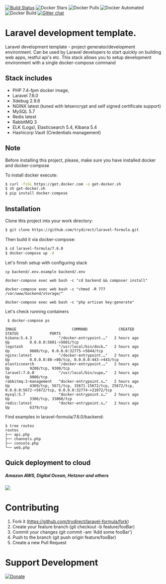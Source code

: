 [![Build Status](https://travis-ci.com/trydirect/laravel-formula.svg?branch=master)](https://travis-ci.com/trydirect/laravel-formula)
![Docker Stars](https://img.shields.io/docker/stars/trydirect/laravel.svg)
![Docker Pulls](https://img.shields.io/docker/pulls/trydirect/laravel.svg)
![Docker Automated](https://img.shields.io/docker/cloud/automated/trydirect/laravel.svg)
![Docker Build](https://img.shields.io/docker/cloud/build/trydirect/laravel.svg)
[![Gitter chat](https://badges.gitter.im/trydirect/community.png)](https://gitter.im/try-direct/community)


# Laravel development template.
Laravel development template - project generator/development environment.
Can be used by Laravel developers to start quickly on building web apps, restful api's etc.
This stack allows you to setup development environment with a single docker-compose command

## Stack includes

- PHP 7.4-fpm docker image,
- Laravel 7.6.0
- Xdebug 2.9.6
- NGINX latest (tuned with letsencrypt and self signed certificate support)
- MySQL 5.7
- Redis latest
- RabbitMQ 3
- ELK (Logs), Elasticsearch 5.4, Kibana 5.4
- Hashicorp Vault (Credentials management)

## Note
Before installing this project, please, make sure you have installed docker and docker-compose

To install docker execute: 
```sh
$ curl -fsSL https://get.docker.com -o get-docker.sh
$ sh get-docker.sh
$ pip install docker-compose
```
## Installation
Clone this project into your work directory:
```sh
$ git clone https://github.com/trydirect/laravel-formula.git
```
Then build it via docker-compose:
```sh
$ cd laravel-formula/7.6.0
$ docker-compose up -d
```
Let's finish setup with configuring stack
```
cp backend/.env.example backend/.env

docker-compose exec web bash -c "cd backend && composer install"

docker-compose exec web bash -c "chmod -R 777 /var/www/backend/storage/"

docker-compose exec web bash -c "php artisan key:generate"
```

Let's check running containers

```
 $ docker-compose ps

IMAGE                         COMMAND              CREATED         STATUS              PORTS 
kibana:5.4.3            "/docker-entrypoint.…"   2 hours ago         Up         0.0.0.0:5601->5601/tcp
logstash                "/usr/local/bin/dock…"   2 hours ago         Up         9600/tcp, 0.0.0.0:32775->5044/tcp
nginx:latest            "/docker-entrypoint.…"   2 hours ago         Up         0.0.0.0:80->80/tcp, 0.0.0.0:443->443/tcp
elasticsearch           "/docker-entrypoint.…"   2 hours ago         Up         9200/tcp, 9300/tcp
laravel:7.6.0           "/usr/local/bin/supe…"   2 hours ago         Up         9000/tcp
rabbitmq:3-management   "docker-entrypoint.s…"   2 hours ago         Up         4369/tcp, 5671/tcp, 15671-15672/tcp, 25672/tcp, 0.0.0.0:5672->5672/tcp, 0.0.0.0:32774->21072/tcp
mysql:5.7               "docker-entrypoint.s…"   2 hours ago         Up         3306/tcp, 33060/tcp
redis:latest            "docker-entrypoint.s…"   2 hours ago         Up         6379/tcp       
```

Find examples in laravel-formula/7.6.0/backend:                 
```
$ tree routes
routes
├── api.php
├── channels.php
├── console.php
└── web.php
```

## Quick deployment to cloud
##### Amazon AWS, Digital Ocean, Hetzner and others
[<img src="https://img.shields.io/badge/quick%20deploy-%40try.direct-brightgreen.svg">](https://try.direct/server/user/deploy/ImxhcmF2ZWwtZm9ybXVsYXw2fDIi.EAoFeA.nBrVq7PjzFGucxAw44D1Sf9J7ws/)



# Contributing

1. Fork it (https://github.com/trydirect/laravel-formula/fork)
2. Create your feature branch (git checkout -b feature/fooBar)
3. Commit your changes (git commit -am 'Add some fooBar')
4. Push to the branch (git push origin feature/fooBar)
5. Create a new Pull Request



# Support Development

[![Donate](https://img.shields.io/badge/Donate-PayPal-green.svg)](https://www.paypal.com/cgi-bin/webscr?cmd=_s-xclick&hosted_button_id=2BH8ED2AUU2RL)
